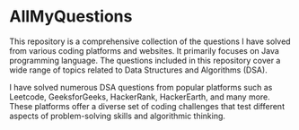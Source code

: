 # AllMyQuestions
This repository is a comprehensive collection of the questions I have solved from various coding platforms and websites. It primarily focuses on Java programming language. The questions included in this repository cover a wide range of topics related to Data Structures and Algorithms (DSA).

I have solved numerous DSA questions from popular platforms such as Leetcode, GeeksforGeeks, HackerRank, HackerEarth, and many more. These platforms offer a diverse set of coding challenges that test different aspects of problem-solving skills and algorithmic thinking.

